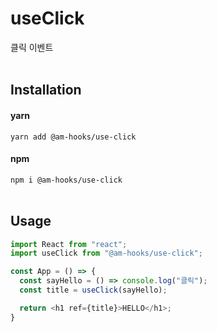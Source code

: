 # useClick
클릭 이벤트 <br><br>

## Installation

#### yarn

`yarn add @am-hooks/use-click`

#### npm

`npm i @am-hooks/use-click` <br><br>

## Usage

```js
import React from "react";
import useClick from "@am-hooks/use-click";

const App = () => {
  const sayHello = () => console.log("클릭");
  const title = useClick(sayHello);

  return <h1 ref={title}>HELLO</h1>;
}
```

<br><br>
